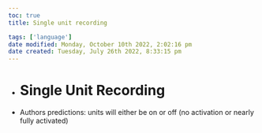 ```yaml
---
toc: true
title: Single unit recording

tags: ['language']
date modified: Monday, October 10th 2022, 2:02:16 pm
date created: Tuesday, July 26th 2022, 8:33:15 pm
---
```


- # Single Unit Recording
- Authors predictions: units will either be on or off (no activation or nearly fully activated)

